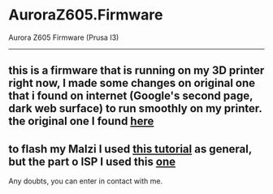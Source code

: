 # AuroraZ605.Firmware
Aurora Z605 Firmware (Prusa I3)

---
this is a firmware that is running on my 3D printer right now, I made some changes on original one that i found on internet (Google's second page, dark web surface) to run smoothly on my printer. the original one I found [here](http://www.fennecelectronics.it/2014/08/aurora-3d-printer/)
---
to flash my Malzi I used [this tutorial](https://www.instructables.com/id/Using-an-Arduino-to-Flash-the-Melzi-Board-Wanhao-I/) as general, but the part o ISP I used this [one](https://www.arduino.cc/en/Tutorial/ArduinoISP)
---
Any doubts, you can enter in contact with me.
